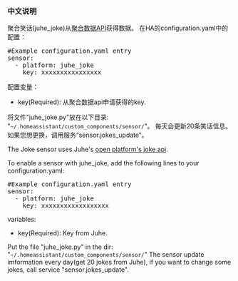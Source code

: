 <h3>中文说明</h3>
聚合笑话(juhe_joke)从<a href="https://www.juhe.cn/docs/api/id/95/aid/281">聚合数据API</a>获得数据。
在HA的configuration.yaml中的配置：
<pre class="lang:yaml decode:true " >
#Example configuration.yaml entry
sensor:
  - platform: juhe_joke
    key: xxxxxxxxxxxxxxxx
</pre>

配置变量：
<ul>
	<li>key(Required): 从聚合数据api申请获得的key.</li>
</ul>
将文件"juhe_joke.py"放在以下目录: "<code>~/.homeassistant/custom_components/sensor/</code>"。
每天会更新20条笑话信息。如果您想更换，调用服务“sensor.jokes_update”。


The Joke sensor uses Juhe's <a href="https://www.juhe.cn/docs/api/id/95/aid/281">open platform's joke api</a>.

To enable a sensor with juhe_joke, add the following lines to your configuration.yaml:
<pre class="lang:yaml decode:true " >
#Example configuration.yaml entry
sensor:
  - platform: juhe_joke
    key: xxxxxxxxxxxxxxxxxx
</pre>
variables:
<ul>
	<li>key(Required): Key from Juhe.</li>
</ul>
Put the file "juhe_joke.py" in the dir: "<code>~/.homeassistant/custom_components/sensor/</code>"
The sensor update imformation every day(get 20 jokes from Juhe), if you want to change some jokes, call service "sensor.jokes_update".
